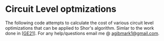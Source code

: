 # Circuit Level optmizations
The following code attempts to calculate the cost of various circuit level optimizations that can be applied to Shor's algorithm. Simlar to the work done in [[GE21](https://arxiv.org/pdf/1905.09749)]. For any help/questions email me @ agibmark1@gmail.com.

